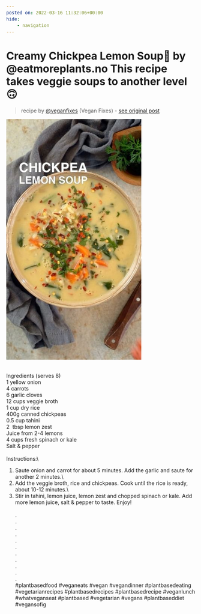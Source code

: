 ```yaml
---
posted on: 2022-03-16 11:32:06+00:00
hide:
    - navigation
---
```


# Creamy Chickpea Lemon Soup🍋 by @eatmoreplants.no This recipe takes veggie soups to another level🙃 

> recipe by [@veganfixes](https://www.instagram.com/veganfixes/) 
(Vegan Fixes) - [see original post](https://instagram.com/p/CbKcKr7JxwF)

![](../img/veganfixes_16-03-2022_1103.png)

\
Ingredients (serves 8)\
1 yellow onion\
4 carrots\
6 garlic cloves \
12 cups veggie broth\
1 cup dry rice\
400g canned chickpeas\
0.5 cup tahini\
2  tbsp lemon zest\
Juice from 2-4 lemons\
4 cups fresh spinach or kale\
Salt & pepper\
\
Instructions:\
1. Saute onion and carrot for about 5 minutes. Add the garlic and saute for another 2 minutes.\
2. Add the veggie broth, rice and chickpeas. Cook until the rice is ready, about 10-12 minutes.\
3. Stir in tahini, lemon juice, lemon zest and chopped spinach or kale. Add more lemon juice, salt & pepper to taste. Enjoy!\
\
.\
.\
.\
.\
.\
.\
.\
.\
.\
.\
.\
\#plantbasedfood \#veganeats \#vegan \#vegandinner \#plantbasedeating \#vegetarianrecipes \#plantbasedrecipes \#plantbasedrecipe \#veganlunch \#whatveganseat \#plantbased \#vegetarian \#vegans \#plantbaseddiet \#vegansofig 